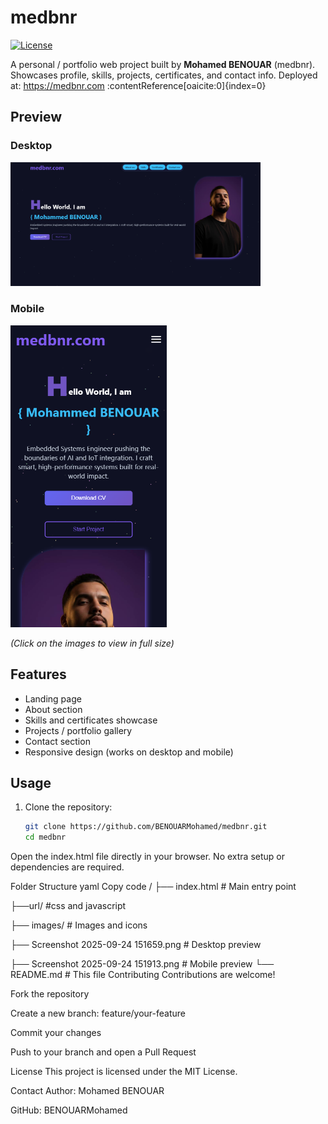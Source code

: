 # medbnr
[![License](https://img.shields.io/badge/license-MIT-blue.svg)]()

A personal / portfolio web project built by **Mohamed BENOUAR** (medbnr).  
Showcases profile, skills, projects, certificates, and contact info. Deployed at: https://medbnr.com :contentReference[oaicite:0]{index=0}
  

## Preview

### Desktop  
[<img src="./desktopsc.png" width="400"/>](./desktopsc.png)

### Mobile  
[<img src="./mobilesc.png" width="250"/>](./mobilesc.png)

*(Click on the images to view in full size)*


## Features

- Landing page  
- About section  
- Skills and certificates showcase  
- Projects / portfolio gallery  
- Contact section  
- Responsive design (works on desktop and mobile)  

## Usage

1. Clone the repository:
   ```bash
   git clone https://github.com/BENOUARMohamed/medbnr.git
   cd medbnr
Open the index.html file directly in your browser.
No extra setup or dependencies are required.

Folder Structure
yaml
Copy code
/
├── index.html        # Main entry point

├──url/               #css and javascript

├── images/           # Images and icons

├── Screenshot 2025-09-24 151659.png   # Desktop preview

├── Screenshot 2025-09-24 151913.png   # Mobile preview
└── README.md         # This file
Contributing
Contributions are welcome!

Fork the repository

Create a new branch: feature/your-feature

Commit your changes

Push to your branch and open a Pull Request

License
This project is licensed under the MIT License.

Contact
Author: Mohamed BENOUAR

GitHub: BENOUARMohamed
